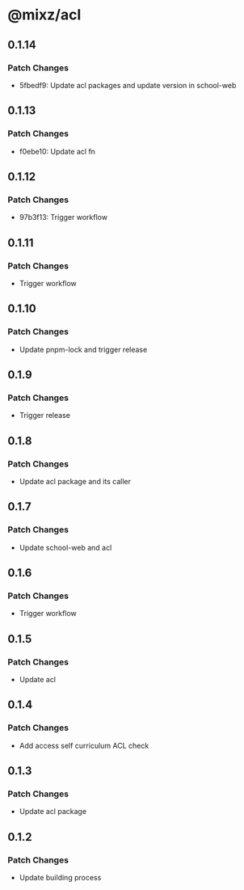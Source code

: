# @mixz/acl

## 0.1.14

### Patch Changes

- 5fbedf9: Update acl packages and update version in school-web

## 0.1.13

### Patch Changes

- f0ebe10: Update acl fn

## 0.1.12

### Patch Changes

- 97b3f13: Trigger workflow

## 0.1.11

### Patch Changes

- Trigger workflow

## 0.1.10

### Patch Changes

- Update pnpm-lock and trigger release

## 0.1.9

### Patch Changes

- Trigger release

## 0.1.8

### Patch Changes

- Update acl package and its caller

## 0.1.7

### Patch Changes

- Update school-web and acl

## 0.1.6

### Patch Changes

- Trigger workflow

## 0.1.5

### Patch Changes

- Update acl

## 0.1.4

### Patch Changes

- Add access self curriculum ACL check

## 0.1.3

### Patch Changes

- Update acl package

## 0.1.2

### Patch Changes

- Update building process
